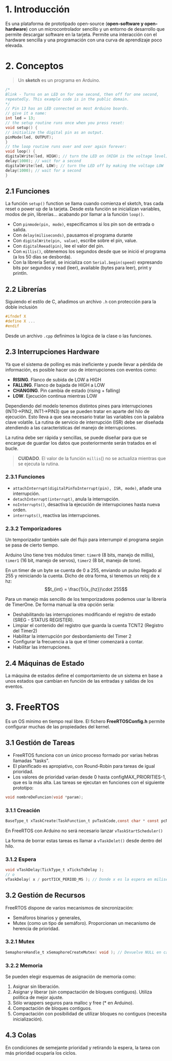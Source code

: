 # 1. Introducción
Es una plataforma de prototipado open-source (**open-software y open-hardware**) con un microcontrolador sencillo y un entorno de desarrollo que permite descargar software en la tarjeta. Permite una interacción con el hardware sencilla y una programación con una curva de aprendizaje poco elevada.

# 2. Conceptos
> Un **sketch** es un programa en Arduino.

```cpp
/*
Blink - Turns on an LED on for one second, then off for one second,
repeatedly. This example code is in the public domain.
*/
// Pin 13 has an LED connected on most Arduino boards.
// give it a name:
int led = 13;
// the setup routine runs once when you press reset:
void setup() {
// initialize the digital pin as an output.
pinMode(led, OUTPUT);
}
// the loop routine runs over and over again forever:
void loop() {
digitalWrite(led, HIGH); // turn the LED on (HIGH is the voltage level)
delay(1000); // wait for a second
digitalWrite(led, LOW); // turn the LED off by making the voltage LOW
delay(1000); // wait for a second
}
```
## 2.1 Funciones
La función `setup()` function se llama cuando comienza el sketch, tras cada reset o power up de la tarjeta. Desde esta función se inicializan variables, modos de pin, librerías... acabando por llamar a la función `loop()`.
- Con `pinmode(pin, mode)`, especificamos si los pin son de entrada o salida.
- Con `delay(miliseconds)`, pausamos el programa durante
- Con `digitalWrite(pin, value)`, escribe sobre el pin, value.
- Con `digitalReead(pin)`, lee el valor del pin.
- Con `millis()`, obtenemos los segundos desde que se inició el programa (a los 50 días se desborda).
- Con la librería Serial, se inicializa con `Serial.begin(speed)` expresando bits por segundos y read (leer), available (bytes para leer), print y println.

## 2.2 Librerías
Siguiendo el estilo de C, añadimos un archivo `.h` con protección para la doble inclusión
```c
#ifndef X 
#define X ...
#endif
```

Desde un archivo `.cpp` definimos la lógica de la clase o las funciones.

## 2.3 Interrupciones Hardware
Ya que el sistema de polling es más ineficiente y puede llevar a pérdida de información, es posible hacer uso de interrupciones con eventos como:
- **RISING**. Flanco de subida de LOW a HIGH
- **FALLING**. Flanco de bajada de HIGH a LOW
- **CHANGING**. Pin cambia de estado (rising + falling)
- **LOW**. Ejecución continua mientras LOW

Dependiendo del modelo tenemos distintos pines para interrupciones (INT0->PIN2, INT1->PIN3) que se pueden tratar en aparte del hilo de ejecución. Esto lleva a que sea necesario tratar las variables con la palabra clave volatile. La rutina de servicio de interrupción (ISR) debe ser diseñada atendiendo a las características del manejo de interrupciones.

La rutina debe ser rápida y sencillas, se puede diseñar para que se encargue de guardar los datos que posteriormente serán tratados en el bucle.

> **CUIDADO**. El valor de la función `millis`() no se actualiza mientras que se ejecuta la rutina.

### 2.3.1 Funciones
- `attachInterrupt(digitalPinToInterrupt(pin), ISR, mode)`, añade una interrupción.
- `detachInterrupt(interrupt)`, anula la interrupción.
- `noInterrupts()`, desactiva la ejecución de interrupciones hasta nueva orden.
- `interrupts()`, reactiva las interrupciones.

### 2.3.2 Temporizadores
Un temporizador también sale del flujo para interrumpir el programa según se pasa de cierto tiempo.

Arduino Uno tiene tres módulos timer: `timer0` (8 bits, manejo de millis), `timer1` (16 bit, manejo de servos), `timer2` (8 bit, manejo de tone). 

En un timer de un byte se cuenta de 0 a 255, enviando un pulso llegado al 255 y reiniciando la cuenta. Dicho de otra forma, si tenemos un reloj de x hz: $$t_{int} = \frac{1}{x_{hz}}\cdot 255$$

Para un manejo más sencillo de los temporizadores podemos usar la librería de TimerOne. De forma manual la otra opción sería:
 - Deshabilitando las interrupciones modificando el registro de estado (SREG - STATUS REGISTER).
 - Limpiar el contenido del registro que guarda la cuenta TCNT2 (Registro del Timer2)
 - Habilitar la interrupción por desbordamiento del Timer 2
 - Configurar la frecuencia a la que el timer comenzará a contar.
 - Habilitar las interrupciones.

## 2.4 Máquinas de Estado
La máquina de estados define el comportamiento de un sistema en base a unos estados que cambian en función de las entradas y salidas de los eventos.

# 3. FreeRTOS
Es un OS mínimo en tiempo real libre. El fichero **FreeRTOSConfig.h** permite configurar muchas de las propiedades del kernel.

## 3.1 Gestión de Tareas
- FreeRTOS funciona con un único proceso formado por varias hebras llamadas "tasks".
- El planificado es apropiativo, con Round-Robin para tareas de igual prioridad.
- Los valores de prioridad varían desde 0 hasta configMAX_PRIORITIES-1, que es la más alta.
Las tareas se ejecutan en funciones con el siguiente
prototipo:

```c
void nombreDeFuncion(void *param);
```

### 3.1.1 Creación

``` c
BaseType_t xTaskCreate(TaskFunction_t pvTaskCode,const char * const pcName, unsigned short usStackDepth,void *pvParameters,UBaseType_t uxPriority, TaskHandle_t *pxCreatedTask);
```

En FreeRTOS con Arduino no será necesario lanzar `vTaskStartScheduler()`

La forma de borrar estas tareas es llamar a `vTaskDelet()` desde dentro del hilo.

### 3.1.2 Espera
```c
void vTaskDelay(TickType_t xTicksToDelay );
// o
vTaskDelay( x / portTICK_PERIOD_MS ); // Donde x es la espera en milisegundos
```

## 3.2 Gestión de Recursos
FreeRTOS dispone de varios mecanismos de sincronización:
- Semáforos binarios y generales, 
- Mutex (como un tipo de semáforo). Proporcionan un mecanismo de herencia de prioridad.

### 3.2.1 Mutex
```c
SemaphoreHandle_t xSemaphoreCreateMutex( void ); // Devuelve NULL en caso de error
```
### 3.2.2 Memoria
Se pueden elegir esquemas de asignación de memoria como:
1. Asignar sin liberación.
2. Asignar y liberar (sin compactación de bloques contiguos). Utiliza política de mejor ajuste.
3. Sólo wrappers seguros para malloc y free (* en Arduino).
4. Compactación de bloques contiguos.
5. Compactación con posibilidad de utilizar bloques no contiguos (necesita inicialización).

## 4.3 Colas
En condiciones de semejante prioridad y retirando la espera, la tarea con más prioridad ocuparía los ciclos.
